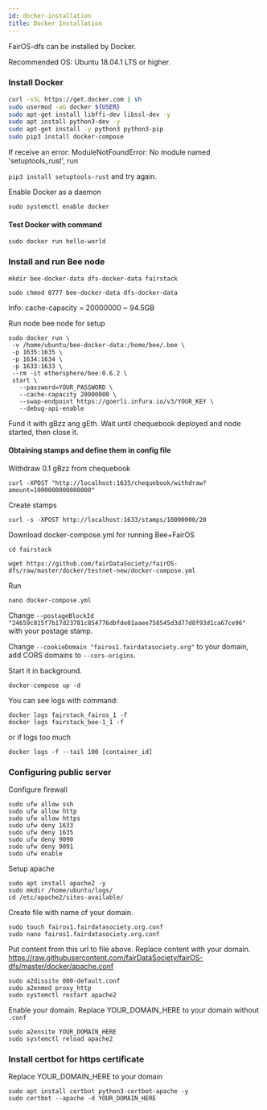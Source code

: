 ```yaml
---
id: docker-installation
title: Docker Installation
---
```


FairOS-dfs can be installed by Docker.

Recommended OS: Ubuntu 18.04.1 LTS or higher. 

### Install Docker

```sh
curl -sSL https://get.docker.com | sh
sudo usermod -aG docker ${USER}
sudo apt-get install libffi-dev libssl-dev -y
sudo apt install python3-dev -y
sudo apt-get install -y python3 python3-pip
sudo pip3 install docker-compose
```

If receive an error: ModuleNotFoundError: No module named 'setuptools_rust', run 

`pip3 install setuptools-rust` and try again.

Enable Docker as a daemon

`sudo systemctl enable docker`

#### Test Docker with command

`sudo docker run hello-world`

### Install and run Bee node

`mkdir bee-docker-data dfs-docker-data fairstack`

`sudo chmod 0777 bee-docker-data dfs-docker-data`

Info: cache-capacity = 20000000 ~ 94.5GB

Run node bee node for setup

 ```
 sudo docker run \
  -v /home/ubuntu/bee-docker-data:/home/bee/.bee \
  -p 1635:1635 \
  -p 1634:1634 \
  -p 1633:1633 \
  --rm -it ethersphere/bee:0.6.2 \
  start \
    --password=YOUR_PASSWORD \
    --cache-capacity 20000000 \
    --swap-endpoint https://goerli.infura.io/v3/YOUR_KEY \
    --debug-api-enable
 ```

Fund it with gBzz ang gEth. Wait until chequebook deployed and node started, then close it.

#### Obtaining stamps and define them in config file

Withdraw 0.1 gBzz from chequebook

`curl -XPOST "http://localhost:1635/chequebook/withdraw?amount=1000000000000000"`

Create stamps

`curl -s -XPOST http://localhost:1633/stamps/10000000/20`

Download docker-compose.yml for running Bee+FairOS

`cd fairstack`

`wget https://github.com/fairDataSociety/fairOS-dfs/raw/master/docker/testnet-new/docker-compose.yml`


Run

`nano docker-compose.yml`

Change `--postageBlockId "24659c815f7b17d23781c854776dbfde01aaee758545d3d77d8f93d1ca67ce96"` with your postage stamp.

Change `--cookieDomain "fairos1.fairdatasociety.org"` to your domain, add CORS domains to `--cors-origins`.


Start it in background.

`docker-compose up -d`

You can see logs with command:

```
docker logs fairstack_fairos_1 -f
docker logs fairstack_bee-1_1 -f
```

or if logs too much

`docker logs -f --tail 100 [container_id]`

### Configuring public server

Configure firewall

```
sudo ufw allow ssh
sudo ufw allow http
sudo ufw allow https
sudo ufw deny 1633
sudo ufw deny 1635
sudo ufw deny 9090
sudo ufw deny 9091
sudo ufw enable
```

Setup apache

```
sudo apt install apache2 -y
sudo mkdir /home/ubuntu/logs/
cd /etc/apache2/sites-available/
```

Create file with name of your domain.

```
sudo touch fairos1.fairdatasociety.org.conf
sudo nano fairos1.fairdatasociety.org.conf
```

Put content from this url to file above. Replace content with your domain. https://raw.githubusercontent.com/fairDataSociety/fairOS-dfs/master/docker/apache.conf

```
sudo a2dissite 000-default.conf
sudo a2enmod proxy_http
sudo systemctl restart apache2
```

Enable your domain. Replace YOUR_DOMAIN_HERE to your domain without `.conf`

```
sudo a2ensite YOUR_DOMAIN_HERE
sudo systemctl reload apache2
```


### Install certbot for https certificate


Replace YOUR_DOMAIN_HERE to your domain

```
sudo apt install certbot python3-certbot-apache -y
sudo certbot --apache -d YOUR_DOMAIN_HERE
```
